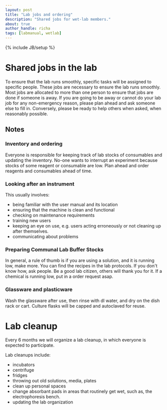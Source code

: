 ```yaml
---
layout: post
title: "Lab jobs and ordering"
description: "Shared jobs for wet-lab members."
about: true
author_handle: richa
tags: [labmanual, wetlab]
---
```

{% include JB/setup %}

# Shared jobs in the lab

To ensure that the lab runs smoothly, specific tasks will be assigned to specific people. 
These jobs are necessary to ensure the lab runs smoothly. Most jobs are allocated to more than one person to ensure that jobs are done if someone is away.
If you are going to be away or cannot do your lab job for any non-emergency reason, please plan ahead and ask someone else to fill in.
Conversely, please be ready to help others when asked, when reasonably possible.

<!--More details on individual jobs are given in the notes, below the table.

| Lab Job                                                              | When?       | Person(s) Responsible  |
| -------------------------------------------------------------------- | ----------- | ---------------------- |
| Placing Sardana Lab Orders                                           | 2x weekly   | Richa            |
| Ordering dry ice from chemistry stores                               | weekly      | Laura                  |
| Receiving and Putting away Communal Lab Orders                       | Check daily | Rachael/Marah/Weronika |
| Receiving and Putting away Wallace Lab Orders                        | Check daily | Weronika/Marah/Rachael |
| Making up 0.5M EDTA, pH8.0 before it runs out                        | As needed   | Weronika/Rachael       |
| Making up fresh 50x TAE before it runs out                           | As needed   | Marah/Rachael          |
| Making Competent DH5alpha/Mach1 E.coli cells                         | As needed   | Rachael/Laura          |
| Looking after the desktop Microscope and tablet                      | As needed   | Liz/Laura              |
| Looking after the Fragment Analyzer (Wad 3.18)                       | As needed   | Liz/Weronika           |
| Looking after the Lightcycler 480 qPCR machine (Wad 3.19)            | As needed   | Rosey/Liz              |
| Looking after the OT-2 Robot                                         | As needed   | Laura/Weronika         |
| Looking after the Wallace Lab Incubators (Wad 2.19)                  | As needed   | Rosey                  |
| Looking after the new GelDoc System (when it arrives)                | As needed   | Rosey/Laura            |
| Looking after the PreCellys                                          | As needed   | Liz                    |
| Looking after the Wallace Lab Gel Kit and Powerpack                  | As needed   | Everyone               |
| Returning our ice boxes and lids to our bays                         | Promptly    | Everyone               |
| Emptying Autoclave Bags before they get too full for the Autoclave   | Check daily | Everyone in that area  |
| Replacing Envelopes for Sequencing Samples BEFORE they run out       | When low    | Everyone               |
| Keeping an eye on stocks of Consumables BEFORE they run out          | Constantly  | Everyone               |
-->

## Notes

### Inventory and ordering

Everyone is responsible for keeping track of lab stocks of consumables and updating the inventory. No-one wants to interrupt an experiment because stocks of some reagent or consumable are low. Plan ahead and order reagents and consumables ahead of time. 

### Looking after an instrument 

This usually involves:

* being familiar with the user manual and its location
* ensuring that the machine is clean and functional
* checking on maintenance requirements
* training new users
* keeping an eye on use, e.g. users acting erroneously or not cleaning up after themselves. 
* communicating about problems


### Preparing Communal Lab Buffer Stocks

In general, a rule of thumb is if you are using a solution, and it is running low, make more. You can find the recipes in the lab protocols. If you don't know how, ask people. Be a good lab citizen, others will thank you for it. If a chemical is running low, put in a order request asap.


### Glassware and plasticware

Wash the glassware after use, then rinse with dI water, and dry on the dish rack or cart. Culture flasks will be capped and autoclaved for reuse. 

# Lab cleanup

Every 6 months we will organize a lab cleanup, in which everyone is expected to participate.

Lab cleanups include:

* incubators
* centrifuge
* fridges
* throwing out old solutions, media, plates
* clean up personal spaces
* change absorbant pads in areas that routinely get wet, such as, the electrophoresis bench.
* updating the lab organization 
